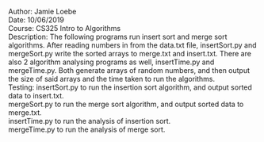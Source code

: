 Author: Jamie Loebe </br>
Date: 10/06/2019 </br>
Course: CS325 Intro to Algorithms </br>
Description: The following programs run insert sort and merge sort algorithms. After reading numbers in from the data.txt file, insertSort.py and mergeSort.py write the sorted arrays to merge.txt and insert.txt. There are also 2 algorithm analysing programs as well, insertTime.py and mergeTime.py. Both generate arrays of random numbers, and then output the size of said arrays and the time taken to run the algorithms.
</br>
Testing: insertSort.py to run the insertion sort algorithm, and output sorted data to insert.txt. </br>
         mergeSort.py to run the merge sort algorithm, and output sorted data to merge.txt. </br>
         insertTime.py to run the analysis of insertion sort. </br>
         mergeTime.py to run the analysis of merge sort. </br>
